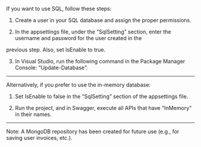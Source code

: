 If you want to use SQL, follow these steps:

1. Create a user in your SQL database and assign the proper permissions.

2. In the appsettings file, under the “SqlSetting” section, enter the username and password for the user created in the    

  previous step. Also, set IsEnable to true.

3. In Visual Studio, run the following command in the Package Manager Console: “Update-Database”.

________________________________________

Alternatively, if you prefer to use the in-memory database:

1. Set IsEnable to false in the “SqlSetting” section of the appsettings file.

2. Run the project, and in Swagger, execute all APIs that have "InMemory" in their names.

________________________________________

Note: A MongoDB repository has been created for future use (e.g., for saving user invoices, etc.).

